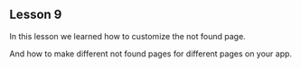 ## Lesson 9

In this lesson we learned how to customize the not found page.

And how to make different not found pages for different pages on your app.